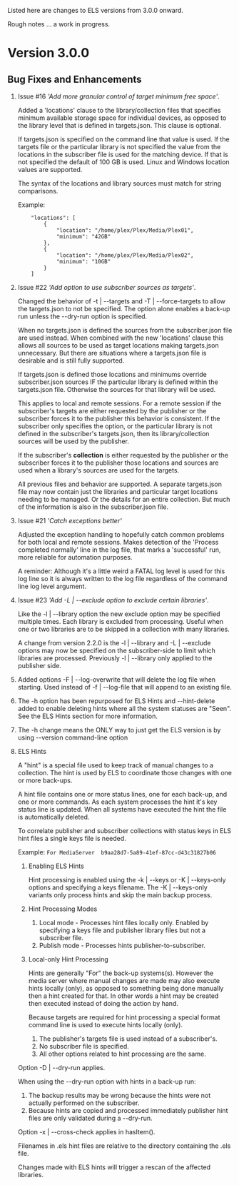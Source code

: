 Listed here are changes to ELS versions from 3.0.0 onward.

Rough notes ... a work in progress.

# Version 3.0.0

## Bug Fixes and Enhancements

 1. Issue #16 *'Add more granular control of target minimum free space'*.
    
    Added a 'locations' clause to the library/collection files that specifies minimum
    available storage space for individual devices, as opposed to the library level
    that is defined in targets.json. This clause is optional.
    
    If targets.json is specified on the command line that value is used. If the targets
    file or the particular library is not specified the value from the locations
    in the subscriber file is used for the matching device. If that is not specified
    the default of 100 GB is used. Linux and Windows location values are supported.
    
    The syntax of the locations and library sources must match for string comparisons.
    
    Example:
    ```
        "locations": [
            {
                "location": "/home/plex/Plex/Media/Plex01",
                "minimum": "42GB"
            },
            {
                "location": "/home/plex/Plex/Media/Plex02",
                "minimum": "10GB"
            }
        ]
    ```

 2. Issue #22 *'Add option to use subscriber sources as targets'*.

    Changed the behavior of -t | --targets and -T | --force-targets to allow the
    targets.json to not be specified. The option alone enables a back-up run
    unless the --dry-run option is specified.
    
    When no targets.json is defined the sources from the subscriber.json file are
    used instead. When combined with the new 'locations' clause this allows all
    sources to be used as target locations making targets.json unnecessary. But there
    are situations where a targets.json file is desirable and is still fully supported.
    
    If targets.json is defined those locations and minimums override subscriber.json
    sources IF the particular library is defined within the targets.json
    file. Otherwise the sources for that library will be used.
    
    This applies to local and remote sessions. For a remote session if the 
    subscriber's targets are either requested by the publisher or the subscriber
    forces it to the publisher this behavior is consistent. If the subscriber
    only specifies the option, or the particular library is not defined in the 
    subscriber's targets.json, then its library/collection sources will be 
    used by the publisher.    

    If the subscriber's **collection** is either requested by the publisher or the
    subscriber forces it to the publisher those locations and sources are used when
    a library's sources are used for the targets.

    All previous files and behavior are supported. A separate targets.json
    file may now contain just the libraries and particular target locations needing
    to be managed. Or the details for an entire collection. But much of the information
    is also in the subscriber.json file.
    
 3. Issue #21 *'Catch exceptions better'*

    Adjusted the exception handling to hopefully catch common problems for both local
    and remote sessions. Makes detection of the 'Process completed normally' line
    in the log file, that marks a 'successful' run, more reliable for automation purposes.
    
    A reminder: Although it's a little weird a FATAL log level is used for this
    log line so it is always written to the log file regardless of the command line
    log level argument. 

 4. Issue #23 *'Add -L | --exclude option to exclude certain libraries'*.

    Like the -l | --library option the new exclude option may be specified multiple
    times. Each library is excluded from processing. Useful when one or two
    libraries are to be skipped in a collection with many libraries.
    
    A change from version 2.2.0 is the -l | --library and -L | --exclude options
    may now be specified on the subscriber-side to limit which libraries are
    processed. Previously -l | --library only applied to the publisher side.

 5. Added options -F | --log-overwrite that will delete the log file when starting.
    Used instead of -f | --log-file that will append to an existing file.

 6. The -h option has been repurposed for ELS Hints and --hint-delete added
    to enable deleting hints where all the system statuses are "Seen". See
    the ELS Hints section for more information.

 7. The -h change means the ONLY way to just get the ELS version is by 
    using --version command-line option

 8. ELS Hints

    A "hint" is a special file used to keep track of manual changes to a collection.
    The hint is used by ELS to coordinate those changes with one or more back-ups.

    A hint file contains one or more status lines, one for each back-up, and one or
    more commands. As each system processes the hint it's key status line is updated.
    When all systems have executed the hint the file is automatically deleted.
 
    To correlate publisher and subscriber collections with status keys in ELS hint
    files a single keys file is needed.
 
    Example:
    ``
        For MediaServer  b9aa28d7-5a89-41ef-87cc-d43c31827b06
    ``

    1. Enabling ELS Hints

       Hint processing is enabled using the -k | --keys or -K | --keys-only options
       and specifying a keys filename. The -K | --keys-only variants only process
       hints and skip the main backup process.
 
    2. Hint Processing Modes

       1. Local mode - Processes hint files locally only. Enabled by specifying a
          keys file and publisher library files but not a subscriber file.
       2. Publish mode - Processes hints publisher-to-subscriber.

    3. Local-only Hint Processing

       Hints are generally "For" the back-up systems(s). However the media server
       where manual changes are made may also execute hints locally (only), as
       opposed to something being done manually then a hint created for that. In
       other words a hint may be created then executed instead of doing the action
       by hand.

       Because targets are required for hint processing a special format command
       line is used to execute hints locally (only).
        1. The publisher's targets file is used instead of a subscriber's.
        2. No subscriber file is specified.
        3. All other options related to hint processing are the same.

    Option -D | --dry-run applies.
  
    When using the --dry-run option with hints in a back-up run:
    1. The backup results may be wrong because the hints were not actually performed
       on the subscriber.
    2. Because hints are copied and processed immediately publisher hint files are
       only validated during a --dry-run.

    Option -x | --cross-check applies in hasItem().

    Filenames in .els hint files are relative to the directory containing the .els file.
 
    Changes made with ELS hints will trigger a rescan of the affected libraries.
 